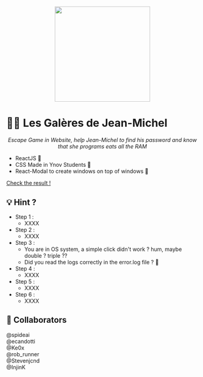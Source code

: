 <h1 align="center">
    <img height="250" src="https://trxprds3.s3.amazonaws.com/uploads/2020/08/keanu-reeves-the-matrix-code.jpg">
</h1>

# 👨‍💻 Les Galères de Jean-Michel  
*<div align="center">Escape Game in Website, help Jean-Michel to find his password and know that she programs eats all the RAM</div>*  

- ReactJS :blue_book:
- CSS Made in Ynov Students :love_letter:
- React-Modal to create windows on top of windows 🧠

[Check the result !](https://lesgaleresdejm.heroku/)

## :bulb: Hint ?
- Step 1 :
    - XXXX
- Step 2 :
    - XXXX
- Step 3 :
    - You are in OS system, a simple click didn't work ? hum, maybe double ? triple ??
    - Did you read the logs correctly in the error.log file ? :eyes:
- Step 4 :
    - XXXX
- Step 5 :
    - XXXX
- Step 6 :
    - XXXX

## :busts_in_silhouette: Collaborators
@spideai  
@ecandotti  
@Ke0x  
@rob_runner  
@Stevenjcnd  
@InjinK  
